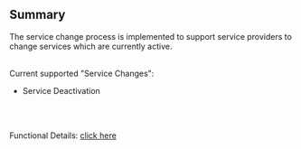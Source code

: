 ## Summary

The service change process is implemented to support service providers to change services which are currently active.
<br>
<br>

Current supported "Service Changes":

* Service Deactivation

<br>
<br>

Functional Details: [click here](/docs/05.%20Service(s)/05.%20Service%20Change%20Process/02.%20Service%20Deactivation.md)

<br>
<br>
